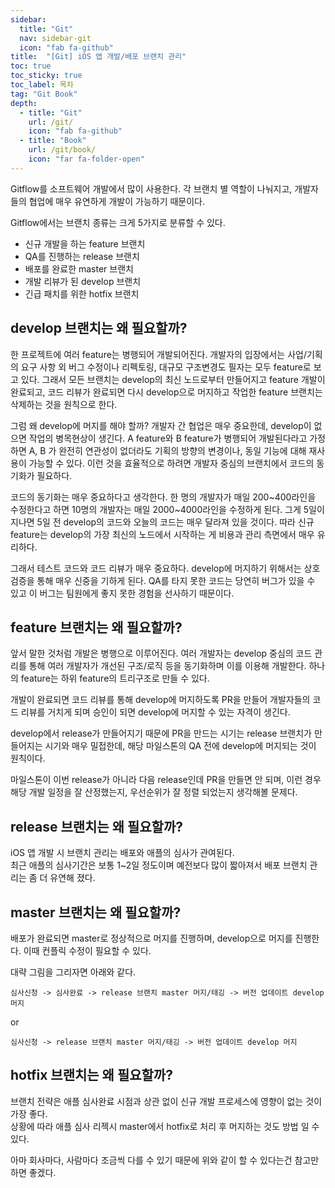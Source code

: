 ```yaml
---
sidebar:
  title: "Git"
  nav: sidebar-git
  icon: "fab fa-github"
title:  "[Git] iOS 앱 개발/배포 브랜치 관리"
toc: true
toc_sticky: true
toc_label: 목차
tag: "Git Book"
depth: 
  - title: "Git"
    url: /git/
    icon: "fab fa-github"
  - title: "Book"
    url: /git/book/
    icon: "far fa-folder-open"
---
```

Gitflow를 소프트웨어 개발에서 많이 사용한다. 각 브랜치 별 역할이 나눠지고, 개발자들의 협업에 매우 유연하게 개발이 가능하기 때문이다.  

Gitflow에서는 브랜치 종류는 크게 5가지로 분류할 수 있다.
* 신규 개발을 하는 feature 브랜치
* QA를 진행하는 release 브랜치
* 배포를 완료한 master 브랜치
* 개발 리뷰가 된 develop 브랜치
* 긴급 패치를 위한 hotfix 브랜치

## develop 브랜치는 왜 필요할까?
한 프로젝트에 여러 feature는 병행되어 개발되어진다. 개발자의 입장에서는 사업/기획의 요구 사항 외 버그 수정이나 리펙토링, 대규모 구조변경도 필자는 모두 feature로 보고 있다. 그래서 모든 브랜치는 develop의 최신 노드로부터 만들어지고 feature 개발이 완료되고, 코드 리뷰가 완료되면 다시 develop으로 머지하고 작업한 feature 브랜치는 삭제하는 것을 원칙으로 한다. 

그럼 왜 develop에 머지를 해야 할까? 개발자 간 협업은 매우 중요한데, develop이 없으면 작업의 병목현상이 생긴다. A feature와 B feature가 병행되어 개발된다라고 가정하면 A, B 가 완전히 연관성이 없더라도 기획의 방향의 변경이나, 동일 기능에 대해 재사용이 가능할 수 있다. 이런 것을 효율적으로 하려면 개발자 중심의 브랜치에서 코드의 동기화가 필요하다. 

코드의 동기화는 매우 중요하다고 생각한다. 한 명의 개발자가 매일 200~400라인을 수정한다고 하면 10명의 개발자는 매일 2000~4000라인을 수정하게 된다. 그게 5일이 지나면 5일 전 develop의 코드와 오늘의 코드는 매우 달라져 있을 것이다. 따라 신규 feature는 develop의 가장 최신의 노드에서 시작하는 게 비용과 관리 측면에서 매우 유리하다. 

그래서 테스트 코드와 코드 리뷰가 매우 중요하다. develop에 머지하기 위해서는 상호 검증을 통해 매우 신중을 기하게 된다. QA를 타지 못한 코드는 당연히 버그가 있을 수 있고 이 버그는 팀원에게 좋지 못한 경험을 선사하기 때문이다.

## feature 브랜치는 왜 필요할까?
앞서 말한 것처럼 개발은 병행으로 이루어진다. 여러 개발자는 develop 중심의 코드 관리를 통해 여러 개발자가 개선된 구조/로직 등을 동기화하며 이를 이용해 개발한다. 하나의 feature는 하위 feature의 트리구조로 만들 수 있다.  

개발이 완료되면 코드 리뷰를 통해 develop에 머지하도록 PR을 만들어 개발자들의 코드 리뷰를 거치게 되며 승인이 되면 develop에 머지할 수 있는 자격이 생긴다. 

develop에서 release가 만들어지기 때문에 PR을 만드는 시기는 release 브랜치가 만들어지는 시기와 매우 밀접한데, 해당 마일스톤의 QA 전에 develop에 머지되는 것이 원칙이다.  

마일스톤이 이번 release가 아니라 다음 release인데 PR을 만들면 안 되며, 이런 경우 해당 개발 일정을 잘 산정했는지, 우선순위가 잘 정렬 되었는지 생각해볼 문제다.

## release 브랜치는 왜 필요할까?
iOS 앱 개발 시 브랜치 관리는 배포와 애플의 심사가 관여된다.  
최근 애플의 심사기간은 보통 1~2일 정도이며 예전보다 많이 짧아져서 배포 브랜치 관리는 좀 더 유연해 졌다.

## master 브랜치는 왜 필요할까?
배포가 완료되면 master로 정상적으로 머지를 진행하며, develop으로 머지를 진행한다. 이때 컨플릭 수정이 필요할 수 있다.

대략 그림을 그리자면 아래와 같다.
```
심사신청 -> 심사완료 -> release 브랜치 master 머지/태깅 -> 버전 업데이트 develop 머지
```
or
```
심사신청 -> release 브랜치 master 머지/태깅 -> 버전 업데이트 develop 머지
```

## hotfix 브랜치는 왜 필요할까?



브랜치 전략은 애플 심사완료 시점과 상관 없이 신규 개발 프로세스에 영향이 없는 것이 가장 좋다.  
상황에 따라 애플 심사 리젝시 master에서 hotfix로 처리 후 머지하는 것도 방법 일 수 있다.

아마 회사마다, 사람마다 조금씩 다를 수 있기 때문에 위와 같이 할 수 있다는건 참고만 하면 좋겠다.


